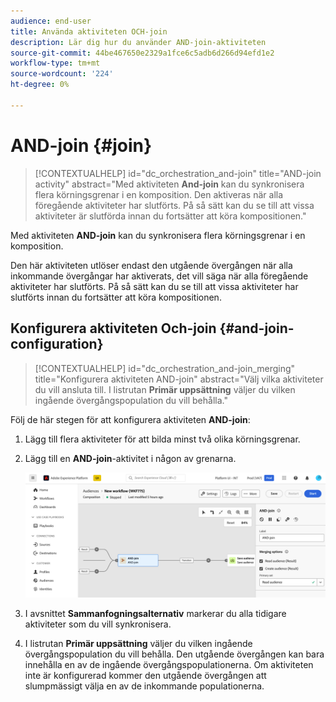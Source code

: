 ```yaml
---
audience: end-user
title: Använda aktiviteten OCH-join
description: Lär dig hur du använder AND-join-aktiviteten
source-git-commit: 44be467650e2329a1fce6c5adb6d266d94efd1e2
workflow-type: tm+mt
source-wordcount: '224'
ht-degree: 0%

---
```


# AND-join {#join}

>[!CONTEXTUALHELP]
>id="dc_orchestration_and-join"
>title="AND-join activity"
>abstract="Med aktiviteten **And-join** kan du synkronisera flera körningsgrenar i en komposition. Den aktiveras när alla föregående aktiviteter har slutförts. På så sätt kan du se till att vissa aktiviteter är slutförda innan du fortsätter att köra kompositionen."

Med aktiviteten **AND-join** kan du synkronisera flera körningsgrenar i en komposition.

Den här aktiviteten utlöser endast den utgående övergången när alla inkommande övergångar har aktiverats, det vill säga när alla föregående aktiviteter har slutförts. På så sätt kan du se till att vissa aktiviteter har slutförts innan du fortsätter att köra kompositionen.

## Konfigurera aktiviteten Och-join {#and-join-configuration}

>[!CONTEXTUALHELP]
>id="dc_orchestration_and-join_merging"
>title="Konfigurera aktiviteten AND-join"
>abstract="Välj vilka aktiviteter du vill ansluta till. I listrutan **Primär uppsättning** väljer du vilken ingående övergångspopulation du vill behålla."

Följ de här stegen för att konfigurera aktiviteten **AND-join**:

1. Lägg till flera aktiviteter för att bilda minst två olika körningsgrenar.
1. Lägg till en **AND-join**-aktivitet i någon av grenarna.

   ![](../assets/and-join.png)

1. I avsnittet **Sammanfogningsalternativ** markerar du alla tidigare aktiviteter som du vill synkronisera.
1. I listrutan **Primär uppsättning** väljer du vilken ingående övergångspopulation du vill behålla. Den utgående övergången kan bara innehålla en av de ingående övergångspopulationerna. Om aktiviteten inte är konfigurerad kommer den utgående övergången att slumpmässigt välja en av de inkommande populationerna.
